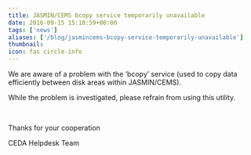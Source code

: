 ```yaml
---
title: JASMIN/CEMS bcopy service temporarily unavailable
date: 2016-09-15 15:10:59+00:00
tags: ['news']
aliases: ['/blog/jasmincems-bcopy-service-temporarily-unavailable']
thumbnail: 
icon: fas circle-info
---
```

We are aware of a problem with the ‘bcopy’ service (used to copy data efficiently between disk areas within JASMIN/CEMS).


While the problem is investigated, please refrain from using this utility.


 


Thanks for your cooperation


CEDA Helpdesk Team

